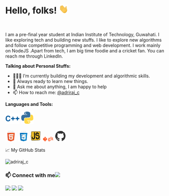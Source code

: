 
# Hello, folks! <img src="https://github.com/SAMAYV/SAMAYV/blob/main/Assets/hi.gif" width="30px">


<br />

I am a pre-final year student at Indian Institute of Technology, Guwahati. I like exploring tech and building new stuffs. I like to explore new algorithms and follow competitive programming and web development. I work mainly on NodeJS .Apart from tech, I am big time foodie and a cricket fan. You can reach me through LinkedIn.



  
**Talking about Personal Stuffs:**

- 👨🏽‍💻 I’m currently building my development and algorithmic skills.
- 🌱 Always ready to learn new things. 
- 💬 Ask me about anything, I am happy to help
- 📫 How to reach me: [@adriraj_c](https://www.linkedin.com/in/adri23/)


**Languages and Tools:**  
 
<p align="center">
  <div align="left" >
  <img src="https://github.com/SAMAYV/SAMAYV/blob/main/Assets/c++.gif" width="45">   
  <img src="https://github.com/SAMAYV/SAMAYV/blob/main/Assets/python.gif" width="40"> 
  </div>
  <br>
  <div align="left">
  <img src="https://github.com/SAMAYV/SAMAYV/blob/main/Assets/html.gif" width="35">
  <img src="https://github.com/SAMAYV/SAMAYV/blob/main/Assets/css.gif" width="35">
  <img src="https://github.com/SAMAYV/SAMAYV/blob/main/Assets/js.webp" width="35">
  <img src="https://github.com/SAMAYV/SAMAYV/blob/main/Assets/git.gif" width="35">
  <img src="https://github.com/SAMAYV/SAMAYV/blob/main/Assets/github.webp" width="35">
  </div>
</p>


<!-- TODO-IST:START 
🚧 **My Todoist Stats:**
🏆            
🌸            
✅  
⏳  
-->
<!-- TODO-IST:END -->


📈 My GitHub Stats

<p align="left"> <img src="https://github-readme-stats.vercel.app/api?username=adriraj2000&show_icons=true&theme=gotham" alt="adriraj_c" />


### 📫 Connect with me<img src="https://raw.githubusercontent.com/ShahriarShafin/ShahriarShafin/main/Assets/handshake.gif" height="32px">
 
<a href="https://www.linkedin.com/in/adri23/" target="_blank"><img src="https://cdn2.iconfinder.com/data/icons/social-media-2285/512/1_Linkedin_unofficial_colored_svg-128.png" width="40"></a> <a href="https://www.facebook.com/adriraj.chaudhuri" target="_blank"><img src="https://cdn1.iconfinder.com/data/icons/social-media-2285/512/Colored_Facebook3_svg-128.png" width="40"></a> <a href="mailto:adriraj@iitg.ac.in" target="_blank"><img src="https://image.flaticon.com/icons/svg/281/281769.svg" width="40"></a>
<br>
<br>

